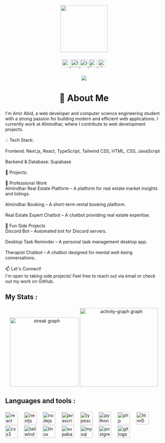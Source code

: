 <div align="center">
  <img height="150" src="https://media.giphy.com/media/cFdHXXm5GhJsc/giphy.gif?cid=790b7611yvppcvqdg386bb3y9pb37cdgwebz1c4oncg039hb&ep=v1_gifs_search&rid=giphy.gif&ct=g"  />
</div>

###

<div align="center" style="text-decoration:none">
  <a href="amirabid@gmail.com" target="_blank">
    <img src="https://img.shields.io/static/v1?message=Gmail&logo=gmail&label=&color=D14836&logoColor=white&labelColor=&style=for-the-badge" height="25" alt="gmail logo"  />
  </a>
  <a href="https://www.linkedin.com/in/amirabid/" target="_blank">
    <img src="https://img.shields.io/static/v1?message=LinkedIn&logo=linkedin&label=&color=0077B5&logoColor=white&labelColor=&style=for-the-badge" height="25" alt="linkedin logo"  />
  </a>
  <a href="https://www.instagram.com/amir___abid/" target="_blank">
    <img src="https://img.shields.io/static/v1?message=Instagram&logo=instagram&label=&color=E4405F&logoColor=white&labelColor=&style=for-the-badge" height="25" alt="instagram logo"  />
  </a>
  <a href="https://www.facebook.com/amiirabid/" target="_blank">
    <img src="https://img.shields.io/static/v1?message=Facebook&logo=facebook&label=&color=1877F2&logoColor=white&labelColor=&style=for-the-badge" height="25" alt="facebook logo"  />
  </a>
  <a href="https://discord.com/users/521374967007412229" target="_blank">
    <img src="https://img.shields.io/static/v1?message=Discord&logo=discord&label=&color=7289DA&logoColor=white&labelColor=&style=for-the-badge" height="25" alt="discord logo"  />
  </a>
</div>

###

<div align="center">
  <img src="https://visitor-badge.laobi.icu/badge?page_id=AmiirAbid.AmiirAbid&"  />
</div>

###

<h1 align="center">👋 About Me</h1>

###

<p align="left">I'm Amir Abid, a web developer and computer science engineering student with a strong passion for building modern and efficient web applications. I currently work at Almindhar, where I contribute to web development projects.<br><br>💡 Tech Stack:<br><br>Frontend: Next.js, React, TypeScript, Tailwind CSS, HTML, CSS, JavaScript<br><br>Backend & Database: Supabase<br><br>🚀 Projects:<br><br>🏢 Professional Work<br>Almindhar Real Estate Platform – A platform for real estate market insights and listings.<br><br>Almindhar Booking – A short-term rental booking platform.<br><br>Real Estate Expert Chatbot – A chatbot providing real estate expertise.<br><br>🎯 Fun Side Projects<br>Discord Bot – Automated bot for Discord servers.<br><br>Desktop Task Reminder – A personal task management desktop app.<br><br>Therapist Chatbot – A chatbot designed for mental well-being conversations.<br><br>📫 Let's Connect!<br>I'm open to taking side projects! Feel free to reach out via email or check out my work on GitHub.</p>

###

<h2 align="left">My Stats :</h2>

###

<div align="center">
  <img src="https://streak-stats.demolab.com?user=AmiirAbid&locale=en&mode=weekly&theme=tokyonight&hide_border=true&border_radius=5&date_format=j%20M%5B%20Y%5D&order=3" height="220" alt="streak graph"  />
  <img src="https://github-readme-activity-graph.vercel.app/graph?username=AmiirAbid&theme=tokyo-night&area=true&hide_border=true&radius=8" height="250" alt="activity-graph graph"  />
</div>

###

<h2 align="left">Languages and tools :</h2>

###

<div align="left">
  <img src="https://skillicons.dev/icons?i=react" height="40" alt="react logo"  />
  <img width="12" />
  <img src="https://skillicons.dev/icons?i=nextjs" height="40" alt="nextjs logo"  />
  <img width="12" />
  <img src="https://skillicons.dev/icons?i=nodejs" height="40" alt="nodejs logo"  />
  <img width="12" />
  <img src="https://skillicons.dev/icons?i=js" height="40" alt="javascript logo"  />
  <img width="12" />
  <img src="https://skillicons.dev/icons?i=ts" height="40" alt="typescript logo"  />
  <img width="12" />
  <img src="https://skillicons.dev/icons?i=py" height="40" alt="python logo"  />
  <img width="12" />
  <img src="https://skillicons.dev/icons?i=php" height="40" alt="php logo"  />
  <img width="12" />
  <img src="https://skillicons.dev/icons?i=html" height="40" alt="html5 logo"  />
  <img width="12" />
  <img src="https://skillicons.dev/icons?i=css" height="40" alt="css3 logo"  />
  <img width="12" />
  <img src="https://skillicons.dev/icons?i=tailwind" height="40" alt="tailwindcss logo"  />
  <img width="12" />
  <img src="https://skillicons.dev/icons?i=linux" height="40" alt="linux logo"  />
  <img width="12" />
  <img src="https://skillicons.dev/icons?i=supabase" height="40" alt="supabase logo"  />
  <img width="12" />
  <img src="https://skillicons.dev/icons?i=mysql" height="40" alt="mysql logo"  />
  <img width="12" />
  <img src="https://skillicons.dev/icons?i=postgres" height="40" alt="postgresql logo"  />
  <img width="12" />
  <img src="https://skillicons.dev/icons?i=git" height="40" alt="git logo"  />
</div>

###
